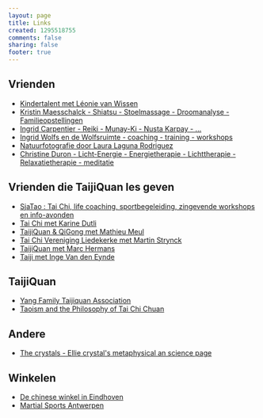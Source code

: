 ```yaml
--- 
layout: page
title: Links
created: 1295518755
comments: false
sharing: false
footer: true
---
```



## Vrienden

* <a href="http://kindertalent.be/" target="_blank">Kindertalent met Léonie van Wissen</a>
* <a href="http://www.kristin-maesschalck.be/" target="_blank">Kristin Maesschalck - Shiatsu - Stoelmassage - Droomanalyse - Familieopstellingen</a>
* <a href="http://www.ingrid-reiki.be" target="_blank">Ingrid Carpentier - Reiki - Munay-Ki - Nusta Karpay - … </a>
* <a href="http://www.wolfsflow.be"  target="_blank">Ingrid Wolfs en de Wolfsruimte - coaching - training - workshops</a>
* <a href="http://lauralaguna.wix.com/photography-nature" target="_blank">Natuurfotografie door Laura Laguna Rodriguez</a>
* <a href="http://www.licht-energie.be/" target="_blank">Christine Duron - Licht-Energie - Energietherapie - Lichttherapie - Relaxatietherapie - meditatie</a>

## Vrienden die TaijiQuan les geven

* <a href="http://www.sjatao.be" target="_blank">SjaTao : Tai Chi, life coaching, sportbegeleiding, zingevende workshops en info-avonden</a>
* <a href="http://taichimetkarinedutli.be" target="_blank">Tai Chi met Karine Dutli</a>
* <a href="http://www.tcqg.be" target="_blank">TaijiQuan &amp; QiGong met Mathieu Meul</a>
* <a href="http://www.taichiverenigingliedekerke.simplesite.com" target="_blank">Tai Chi Vereniging Liedekerke met Martin  Strynck</a>
* <a href="http://marchermans.be/" target="_blank">TaijiQuan met Marc Hermans</a>
* <a href="http://www.centrumojo.be/" target="_blank">Taiji met Inge Van den Eynde</a>


## TaijiQuan

* <a href="http://www.yangfamilytaichi.com/" target="_blank">Yang Family Taijiquan Association</a>
* <a href="http://www.chebucto.ns.ca/Philosophy/Taichi/taoism.html" target="_blank">Taoism and the Philosophy of Tai Chi Chuan</a>


## Andere

* <a href="http://www.crystalinks.com" target="_blank">The crystals - Ellie crystal's metaphysical an science page</a>

## Winkelen

* <a href="http://www.chinese-winkel.nl" target="_blank">De chinese winkel in Eindhoven</a>
* <a href="http://www.martial-sport.com" target="_blank">Martial Sports Antwerpen</a>
